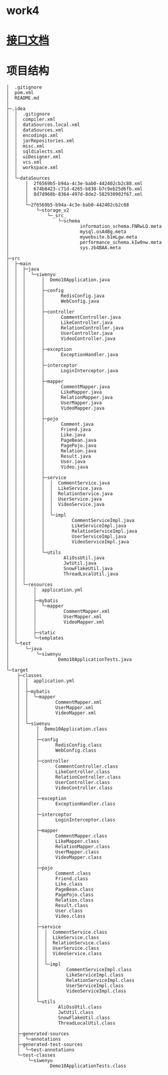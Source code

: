 # work4

# [接口文档](https://apifox.com/apidoc/shared-6c1bc6c1-6281-461f-a5b5-64a326928391/api-149143987)
# 项目结构

    │  .gitignore
    │  pom.xml
    │  README.md
    │  
    ├─.idea
    │  │  .gitignore
    │  │  compiler.xml
    │  │  dataSources.local.xml
    │  │  dataSources.xml
    │  │  encodings.xml
    │  │  jarRepositories.xml
    │  │  misc.xml
    │  │  sqldialects.xml
    │  │  uiDesigner.xml
    │  │  vcs.xml
    │  │  workspace.xml
    │  │
    │  └─dataSources
    │      │  2f6569b5-b94a-4c3e-bab0-442402cb2c88.xml
    │      │  674b8423-c71d-4265-b838-b7c9eb25d6fb.xml
    │      │  8d7d968b-8364-497d-8de2-582930902f67.xml
    │      │
    │      └─2f6569b5-b94a-4c3e-bab0-442402cb2c88
    │          └─storage_v2
    │              └─_src_
    │                  └─schema
    │                          information_schema.FNRwLQ.meta
    │                          mysql.osA4Bg.meta
    │                          mywebsite.b1mLgw.meta
    │                          performance_schema.kIw0nw.meta
    │                          sys.zb4BAA.meta
    │
    ├─src
    │  ├─main
    │  │  ├─java
    │  │  │  └─siwenyu
    │  │  │      │  Demo10Application.java
    │  │  │      │
    │  │  │      ├─config
    │  │  │      │      RedisConfig.java
    │  │  │      │      WebConfig.java
    │  │  │      │
    │  │  │      ├─controller
    │  │  │      │      CommentController.java
    │  │  │      │      LikeController.java
    │  │  │      │      RelationController.java
    │  │  │      │      UserController.java
    │  │  │      │      VideoController.java
    │  │  │      │
    │  │  │      ├─exception
    │  │  │      │      ExceptionHandler.java
    │  │  │      │
    │  │  │      ├─interceptor
    │  │  │      │      LoginInterceptor.java
    │  │  │      │
    │  │  │      ├─mapper
    │  │  │      │      CommentMapper.java
    │  │  │      │      LikeMapper.java
    │  │  │      │      RelationMapper.java
    │  │  │      │      UserMapper.java
    │  │  │      │      VideoMapper.java
    │  │  │      │
    │  │  │      ├─pojo
    │  │  │      │      Comment.java
    │  │  │      │      Friend.java
    │  │  │      │      Like.java
    │  │  │      │      PageBean.java
    │  │  │      │      PagePojo.java
    │  │  │      │      Relation.java
    │  │  │      │      Result.java
    │  │  │      │      User.java
    │  │  │      │      Video.java
    │  │  │      │
    │  │  │      ├─service
    │  │  │      │  │  CommentService.java
    │  │  │      │  │  LikeService.java
    │  │  │      │  │  RelationService.java
    │  │  │      │  │  UserService.java
    │  │  │      │  │  VideoService.java
    │  │  │      │  │
    │  │  │      │  └─impl
    │  │  │      │          CommentServiceImpl.java
    │  │  │      │          LikeServiceImpl.java
    │  │  │      │          RelationServiceImpl.java
    │  │  │      │          UserServiceImpl.java
    │  │  │      │          VideoServiceImpl.java
    │  │  │      │
    │  │  │      └─utils
    │  │  │              AliOssUtil.java
    │  │  │              JwtUtil.java
    │  │  │              SnowFlakeUtil.java
    │  │  │              ThreadLocalUtil.java
    │  │  │
    │  │  └─resources
    │  │      │  application.yml
    │  │      │
    │  │      ├─mybatis
    │  │      │  └─mapper
    │  │      │          CommentMapper.xml
    │  │      │          UserMapper.xml
    │  │      │          VideoMapper.xml
    │  │      │
    │  │      ├─static
    │  │      └─templates
    │  └─test
    │      └─java
    │          └─siwenyu
    │                  Demo10ApplicationTests.java
    │
    └─target
        ├─classes
        │  │  application.yml
        │  │
        │  ├─mybatis
        │  │  └─mapper
        │  │          CommentMapper.xml
        │  │          UserMapper.xml
        │  │          VideoMapper.xml
        │  │
        │  └─siwenyu
        │      │  Demo10Application.class
        │      │
        │      ├─config
        │      │      RedisConfig.class
        │      │      WebConfig.class
        │      │
        │      ├─controller
        │      │      CommentController.class
        │      │      LikeController.class
        │      │      RelationController.class
        │      │      UserController.class
        │      │      VideoController.class
        │      │
        │      ├─exception
        │      │      ExceptionHandler.class
        │      │
        │      ├─interceptor
        │      │      LoginInterceptor.class
        │      │
        │      ├─mapper
        │      │      CommentMapper.class
        │      │      LikeMapper.class
        │      │      RelationMapper.class
        │      │      UserMapper.class
        │      │      VideoMapper.class
        │      │
        │      ├─pojo
        │      │      Comment.class
        │      │      Friend.class
        │      │      Like.class
        │      │      PageBean.class
        │      │      PagePojo.class
        │      │      Relation.class
        │      │      Result.class
        │      │      User.class
        │      │      Video.class
        │      │
        │      ├─service
        │      │  │  CommentService.class
        │      │  │  LikeService.class
        │      │  │  RelationService.class
        │      │  │  UserService.class
        │      │  │  VideoService.class
        │      │  │
        │      │  └─impl
        │      │          CommentServiceImpl.class
        │      │          LikeServiceImpl.class
        │      │          RelationServiceImpl.class
        │      │          UserServiceImpl.class
        │      │          VideoServiceImpl.class
        │      │
        │      └─utils
        │              AliOssUtil.class
        │              JwtUtil.class
        │              SnowFlakeUtil.class
        │              ThreadLocalUtil.class
        │
        ├─generated-sources
        │  └─annotations
        ├─generated-test-sources
        │  └─test-annotations
        └─test-classes
            └─siwenyu
                    Demo10ApplicationTests.class
